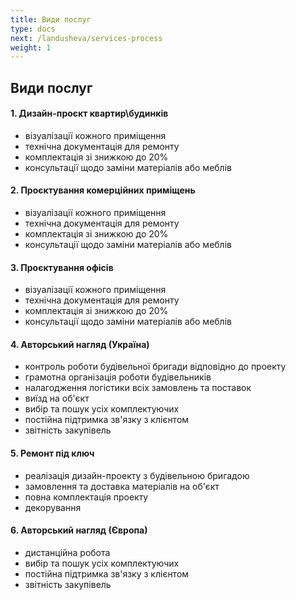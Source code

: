 ```yaml
---
title: Види послуг
type: docs
next: /landusheva/services-process
weight: 1
---
```


## Види послуг

#### 1. Дизайн-проєкт квартир\будинків

* візуалізації кожного приміщення
* технічна документація для ремонту
* комплектація зі знижкою до 20%
* консультації щодо заміни матеріалів або меблів

#### 2. Проєктування комерційних приміщень

* візуалізації кожного приміщення
* технічна документація для ремонту
* комплектація зі знижкою до 20%
* консультації щодо заміни матеріалів або меблів

#### 3. Проєктування офісів

* візуалізації кожного приміщення
* технічна документація для ремонту
* комплектація зі знижкою до 20%
* консультації щодо заміни матеріалів або меблів

#### 4. Авторський нагляд (Україна)

* контроль роботи будівельної бригади відповідно до проекту
* грамотна організація роботи будівельників
* налагодження логістики всіх замовлень та поставок
* виїзд на об'єкт
* вибір та пошук усіх комплектуючих
* постійна підтримка зв'язку з клієнтом
* звітність закупівель

#### 5. Ремонт під ключ

* реалізація дизайн-проекту з будівельною бригадою
* замовлення та доставка матеріалів на об'єкт
* повна комплектація проекту
* декорування

#### 6. Авторський нагляд (Європа)

* дистанційна робота
* вибір та пошук усіх комплектуючих
* постійна підтримка зв'язку з клієнтом
* звітність закупівель
